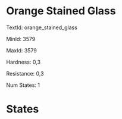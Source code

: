 # Orange Stained Glass

TextId: orange_stained_glass

MinId: 3579

MaxId: 3579

Hardness: 0,3

Resistance: 0,3


Num States: 1

# States
```

```